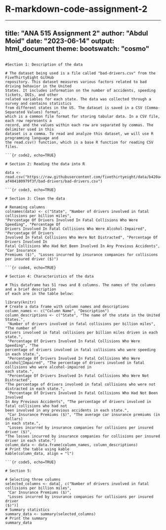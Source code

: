 # R-markdown-code-assignment-2

---
title: "ANA 515 Assignment 2"
author: "Abdul Moid"
date: "2023-06-14"
output: html_document
theme:
 bootswatch: "cosmo"
---
```{r code1, echo=TRUE}

#Section 1: Description of the data

# The dataset being used is a file called "bad-drivers.csv" from the FiveThirtyEight GitHub 
repository. This dataset measures various factors related to bad driving behavior in the United 
States. It includes information on the number of accidents, speeding tickets, DUIs, and other 
related variables for each state. The data was collected through a survey and contains statistics 
from different states in the US. The dataset is saved in a CSV (Comma-Separated Values) format, 
which is a common file format for storing tabular data. In a CSV file, each row represents a 
record, and the values within each row are separated by commas. The delimiter used in this 
dataset is a comma. To read and analyze this dataset, we will use R programming language and 
the read.csv() function, which is a base R function for reading CSV files.

```{r code2, echo=TRUE}

# Section 2: Reading the data into R

data <-
read.csv("https://raw.githubusercontent.com/fivethirtyeight/data/b420a42e210b08d036467a481a
af404180979f3f/bad-drivers/bad-drivers.csv")

```{r code3, echo=TRUE}

# Section 3: Clean the data

# Renaming columns
colnames(data) <- c("State", "Number of drivers involved in fatal collisions per billion miles", 
"Percentage Of Drivers Involved In Fatal Collisions Who Were Speeding", "Percentage Of 
Drivers Involved In Fatal Collisions Who Were Alcohol-Impaired", "Percentage Of Drivers 
Involved In Fatal Collisions Who Were Not Distracted", "Percentage Of Drivers Involved In 
Fatal Collisions Who Had Not Been Involved In Any Previous Accidents", "Car Insurance 
Premiums ($)", "Losses incurred by insurance companies for collisions per insured driver ($)")

```{r code4, echo=TRUE}

# Section 4: Characteristics of the data

# This dataframe has 51 rows and 8 columns. The names of the columns and a brief description 
of each are in the table below:

library(knitr)
# Create a data frame with column names and descriptions
column_names <- c("Column Name", "Description")
column_descriptions <- c("State", "The name of the state in the United States.",
 "Number of drivers involved in fatal collisions per billion miles", "The number of 
drivers involved in fatal collisions per billion miles driven in each state.",
 "Percentage Of Drivers Involved In Fatal Collisions Who Were Speeding", "The 
percentage of drivers involved in fatal collisions who were speeding in each state.",
 "Percentage Of Drivers Involved In Fatal Collisions Who Were AlcoholImpaired", "The percentage of drivers involved in fatal collisions who were alcohol-impaired in 
each state.",
 "Percentage Of Drivers Involved In Fatal Collisions Who Were Not Distracted", 
"The percentage of drivers involved in fatal collisions who were not distracted in each state.",
 "Percentage Of Drivers Involved In Fatal Collisions Who Had Not Been Involved 
In Any Previous Accidents", "The percentage of drivers involved in fatal collisions who had not 
been involved in any previous accidents in each state.",
 "Car Insurance Premiums ($)", "The average car insurance premiums (in dollars) 
in each state.",
 "Losses incurred by insurance companies for collisions per insured driver ($)", 
"The losses incurred by insurance companies for collisions per insured driver in each state.")
column_data <- data.frame(column_names, column_descriptions)
# Print the table using kable
kable(column_data, align = "l")

```{r code5, echo=TRUE}

# Section 5:

# Selecting three columns
selected_columns <- data[, c("Number of drivers involved in fatal collisions per billion miles", 
 "Car Insurance Premiums ($)",
 "Losses incurred by insurance companies for collisions per insured driver 
($)")]
# Summary statistics
summary_data <- summary(selected_columns)
# Print the summary
summary_data
